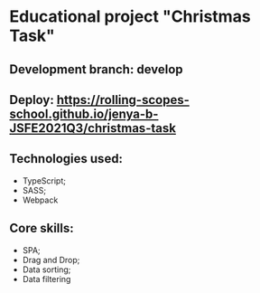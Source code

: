 # Educational project "Christmas Task"

## Development branch: develop

## Deploy: https://rolling-scopes-school.github.io/jenya-b-JSFE2021Q3/christmas-task

## Technologies used: 
- TypeScript; 
- SASS; 
- Webpack

## Core skills:
- SPA;
- Drag and Drop;
- Data sorting;
- Data filtering
